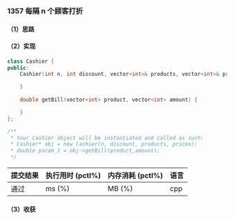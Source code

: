 ### 1357 每隔 n 个顾客打折

#### （1）思路

#### （2）实现

```cpp
class Cashier {
public:
    Cashier(int n, int discount, vector<int>& products, vector<int>& prices) {

    }
    
    double getBill(vector<int> product, vector<int> amount) {

    }
};

/**
 * Your Cashier object will be instantiated and called as such:
 * Cashier* obj = new Cashier(n, discount, products, prices);
 * double param_1 = obj->getBill(product,amount);
 */
```

| 提交结果 | 执行用时 (pctl%) | 内存消耗 (pctl%) | 语言 |
|:---------|:-----------------|:-----------------|:-----|
| 通过     |  ms (%)   |  MB (%)  | cpp  |

#### （3）收获
